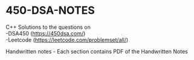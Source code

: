 # 450-DSA-NOTES
C++ Solutions to the questions on 
<br>
  -DSA450 (https://450dsa.com/)
  <br>
  -Leetcode (https://leetcode.com/problemset/all/) 
  
Handwritten notes - Each section contains PDF of the Handwritten Notes
